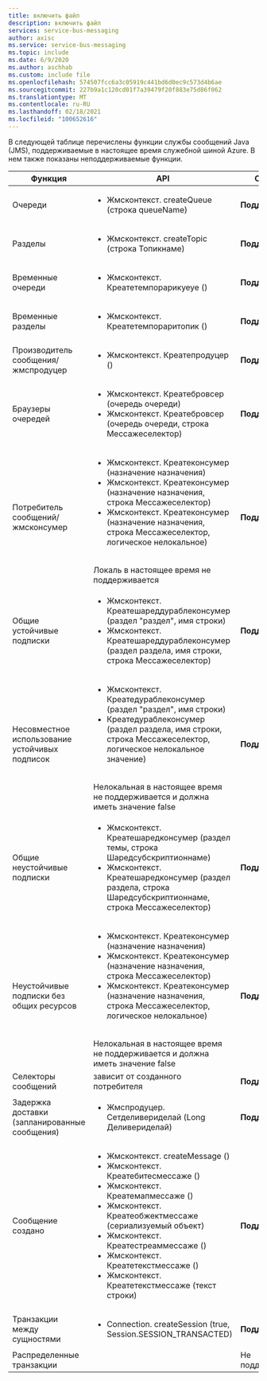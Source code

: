 ```yaml
---
title: включить файл
description: включить файл
services: service-bus-messaging
author: axisc
ms.service: service-bus-messaging
ms.topic: include
ms.date: 6/9/2020
ms.author: aschhab
ms.custom: include file
ms.openlocfilehash: 574507fcc6a3c05919c441bd6d0ec9c573d4b6ae
ms.sourcegitcommit: 227b9a1c120cd01f7a39479f20f883e75d86f062
ms.translationtype: MT
ms.contentlocale: ru-RU
ms.lasthandoff: 02/18/2021
ms.locfileid: "100652616"
---
```

В следующей таблице перечислены функции службы сообщений Java (JMS), поддерживаемые в настоящее время служебной шиной Azure. В нем также показаны неподдерживаемые функции.


| Функция | API |Состояние |
|---|---|---|
| Очереди   | <ul> <li> Жмсконтекст. createQueue (строка queueName) </li> </ul>| **Поддерживаются** |
| Разделы   | <ul> <li> Жмсконтекст. createTopic (строка Топикнаме) </li> </ul>| **Поддерживаются** |
| Временные очереди |<ul> <li> Жмсконтекст. Креатетемпорарикуеуе () </li> </ul>| **Поддерживаются** |
| Временные разделы |<ul> <li> Жмсконтекст. Креатетемпораритопик () </li> </ul>| **Поддерживаются** |
| Производитель сообщения/<br/> жмспродуцер |<ul> <li> Жмсконтекст. Креатепродуцер () </li> </ul>| **Поддерживаются** |
| Браузеры очередей |<ul> <li> Жмсконтекст. Креатебровсер (очередь очереди) </li> <li> Жмсконтекст. Креатебровсер (очередь очереди, строка Мессажеселектор) </li> </ul> | **Поддерживаются** |
| Потребитель сообщений/ <br/> жмсконсумер | <ul> <li> Жмсконтекст. Креатеконсумер (назначение назначения) </li> <li> Жмсконтекст. Креатеконсумер (назначение назначения, строка Мессажеселектор) </li> <li> Жмсконтекст. Креатеконсумер (назначение назначения, строка Мессажеселектор, логическое нелокальное)</li> </ul>  <br/> Локаль в настоящее время не поддерживается | **Поддерживаются** |
| Общие устойчивые подписки | <ul> <li> Жмсконтекст. Креатешареддураблеконсумер (раздел "раздел", имя строки) </li> <li> Жмсконтекст. Креатешареддураблеконсумер (раздел раздела, имя строки, строка Мессажеселектор) </li> </ul>| **Поддерживаются**|
| Несовместное использование устойчивых подписок | <ul> <li> Жмсконтекст. Креатедураблеконсумер (раздел "раздел", имя строки) </li> <li> Креатедураблеконсумер (раздел раздела, имя строки, строка Мессажеселектор, логическое нелокальное значение) </li> </ul> <br/> Нелокальная в настоящее время не поддерживается и должна иметь значение false | **Поддерживаются** |
| Общие неустойчивые подписки |<ul> <li> Жмсконтекст. Креатешаредконсумер (раздел темы, строка Шаредсубскриптионнаме) </li> <li> Жмсконтекст. Креатешаредконсумер (раздел раздела, строка Шаредсубскриптионнаме, строка Мессажеселектор) </li> </ul> | **Поддерживаются** |
| Неустойчивые подписки без общих ресурсов |<ul> <li> Жмсконтекст. Креатеконсумер (назначение назначения) </li> <li> Жмсконтекст. Креатеконсумер (назначение назначения, строка Мессажеселектор) </li> <li> Жмсконтекст. Креатеконсумер (назначение назначения, строка Мессажеселектор, логическое нелокальное) </li> </ul> <br/> Нелокальная в настоящее время не поддерживается и должна иметь значение false | **Поддерживаются** |
| Селекторы сообщений | зависит от созданного потребителя | **Поддерживаются** |
| Задержка доставки (запланированные сообщения) | <ul> <li> Жмспродуцер. Сетделивериделай (Long Деливериделай) </li> </ul>|**Поддерживаются**|
| Сообщение создано |<ul> <li> Жмсконтекст. createMessage () </li> <li> Жмсконтекст. Креатебитесмессаже () </li> <li> Жмсконтекст. Креатемапмессаже () </li> <li> Жмсконтекст. Креатеобжектмессаже (сериализуемый объект) </li> <li> Жмсконтекст. Креатестреаммессаже () </li> <li> Жмсконтекст. Креатетекстмессаже () </li> <li> Жмсконтекст. Креатетекстмессаже (текст строки) </li> </ul>| **Поддерживаются** |
| Транзакции между сущностями |<ul> <li> Connection. createSession (true, Session.SESSION_TRANSACTED) </li> </ul> | **Поддерживаются** |
| Распределенные транзакции || Не поддерживается |
